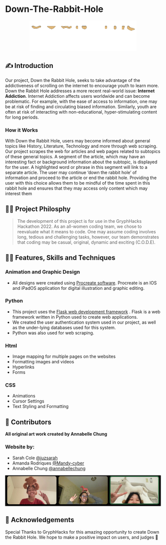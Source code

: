# Down-The-Rabbit-Hole
<p align="center">

<img src=https://github.com/Mandy-cyber/Down-The-Rabbit-Hole/blob/main/downtherabbitholelogogif.gif alt="Down the Rabbit Hole logo gif" >
  
</p>


## ✍️ Introduction
Our project, Down the Rabbit Hole, seeks to take advantage of the addictiveness of scrolling on the internet to encourage youth to learn more. Down the Rabbit Hole addresses a more recent real-world issue: __Internet Addiction__. Internet Addiction affects users worldwide and can become problematic. For example, with the ease of access to information, one may be at risk of finding and circulating biased information. Similarly, youth are often at risk of interacting with non-educational, hyper-stimulating content for long periods. 
### How it Works
With Down the Rabbit Hole, users may become informed about general topics like History, Literature, Technology and more through web scraping. Our project scrapes the web for articles and web pages related to subtopics of these general topics. A segment of the article, which may have an interesting fact or background information about the subtopic, is displayed for the user. A highlighted word or phrase in this segment will link to a separate article. The user may continue ‘down the rabbit hole’ of information and proceed to the article or end the rabbit hole. Providing the user with this choice allows them to be mindful of the time spent in this rabbit hole and ensures that they may access only content which may interest them
## 👩‍🏫 Project Philosphy
> The development of this project is for use in the GryphHacks Hackathon 2022. As an all-women coding team, we chose to reevaluate what it means to code. One may assume coding involves long, tedious and challenging tasks, however, our team demonstrates that coding may be casual, original, dynamic and exciting (C.O.D.E).
## 👩‍💻 Features, Skills and Techniques
### Animation and Graphic Design
 - All designs were created using [Procreate software](https://procreate.art/).
 Procreate is an IOS and iPadOS application for digital illustration and graphic editing. 
### Python
 - This project uses the [Flask web development framework](https://flask.palletsprojects.com/en/2.1.x/) .
 Flask is a web framework written in Python used to create web applications.
 - We created the user authentication system used in our project, as well as the under-lying databases used for this system. 
 - Python was also used for web scraping.
### Html
- Image mapping for multiple pages on the websites
- Formatting images and videos
- Hyperlinks
- Forms
### CSS
- Animations
- Cursor Settings
- Text Styling and Formatting
## 👏 Contributors
**All original art work created by Annabelle Chung**
### Website by:
- Sarah Cole [@juzsarah](https://github.com/juzsarah)
- Amanda Rodriques [@Mandy-cyber](https://github.com/Mandy-cyber)
- Annabelle Chung [@annabellechung](https://github.com/annabellechung)


![Down-The-Rabbit-Hole-Team](https://github.com/Mandy-cyber/Down-The-Rabbit-Hole/blob/main/collaborators.jpeg)

## 🙏 Acknowledgements
Special Thanks to GryphHacks for this amazing opportunity to create Down the Rabbit Hole. We hope to make a positive impact on users, and judges 💛
